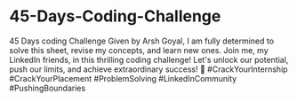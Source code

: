 # 45-Days-Coding-Challenge
45 Days coding Challenge Given by Arsh Goyal, I am fully determined to solve this sheet, revise my concepts, and learn new ones.
Join me, my LinkedIn friends, in this thrilling coding challenge! Let's unlock our potential, push our limits, and achieve extraordinary success! 💯
#CrackYourInternship #CrackYourPlacement #ProblemSolving #LinkedInCommunity #PushingBoundaries
